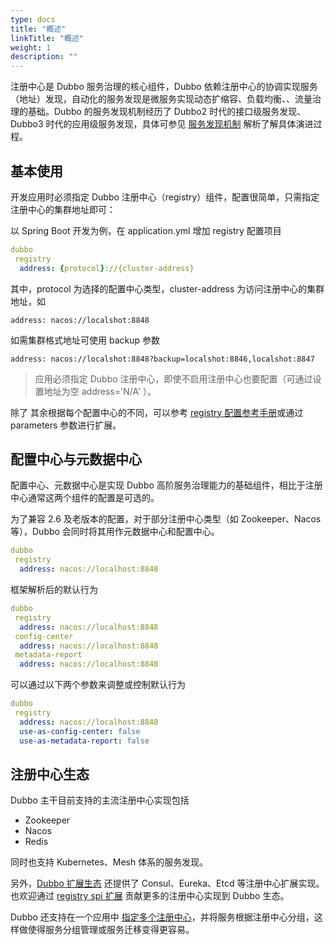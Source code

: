 ```yaml
---
type: docs
title: "概述"
linkTitle: "概述"
weight: 1
description: ""
---
```


注册中心是 Dubbo 服务治理的核心组件，Dubbo 依赖注册中心的协调实现服务（地址）发现，自动化的服务发现是微服务实现动态扩缩容、负载均衡、、流量治理的基础。Dubbo 的服务发现机制经历了 Dubbo2 时代的接口级服务发现、Dubbo3 时代的应用级服务发现，具体可参见 [服务发现机制](/zh/docs3-v2/java-sdk/concepts-and-architecture/service-discovery/) 解析了解具体演进过程。

## 基本使用
开发应用时必须指定 Dubbo 注册中心（registry）组件，配置很简单，只需指定注册中心的集群地址即可：

以 Spring Boot 开发为例，在 application.yml 增加 registry 配置项目

```yaml
dubbo
 registry
  address: {protocol}://{cluster-address}
```
其中，protocol 为选择的配置中心类型，cluster-address 为访问注册中心的集群地址，如

`address: nacos://localshot:8848`

如需集群格式地址可使用 backup 参数

`address: nacos://localshot:8848?backup=localshot:8846,localshot:8847`

> 应用必须指定 Dubbo 注册中心，即使不启用注册中心也要配置（可通过设置地址为空 address='N/A' ）。

除了 其余根据每个配置中心的不同，可以参考 [registry 配置参考手册](/zh/docs3-v2/java-sdk/reference-manual/config/properties/#registry)或通过 parameters 参数进行扩展。

## 配置中心与元数据中心
配置中心、元数据中心是实现 Dubbo 高阶服务治理能力的基础组件，相比于注册中心通常这两个组件的配置是可选的。

为了兼容 2.6 及老版本的配置，对于部分注册中心类型（如 Zookeeper、Nacos 等），Dubbo 会同时将其用作元数据中心和配置中心。

```yaml
dubbo
 registry
  address: nacos://localhost:8848
```

框架解析后的默认行为

```yaml
dubbo
 registry
  address: nacos://localhost:8848
 config-center
  address: nacos://localhost:8848
 metadata-report
  address: nacos://localhost:8848
```

可以通过以下两个参数来调整或控制默认行为

```yaml
dubbo
 registry
  address: nacos://localhost:8848
  use-as-config-center: false
  use-as-metadata-report: false
```

## 注册中心生态
Dubbo 主干目前支持的主流注册中心实现包括
* Zookeeper
* Nacos
* Redis

同时也支持 Kubernetes、Mesh 体系的服务发现。

另外，[Dubbo 扩展生态](https://github.com/apache/dubbo-spi-extensions) 还提供了 Consul、Eureka、Etcd 等注册中心扩展实现。也欢迎通过 [registry spi 扩展](../../spi/) 贡献更多的注册中心实现到 Dubbo 生态。

Dubbo 还支持在一个应用中 [指定多个注册中心](../multiple-registry/)，并将服务根据注册中心分组，这样做使得服务分组管理或服务迁移变得更容易。



